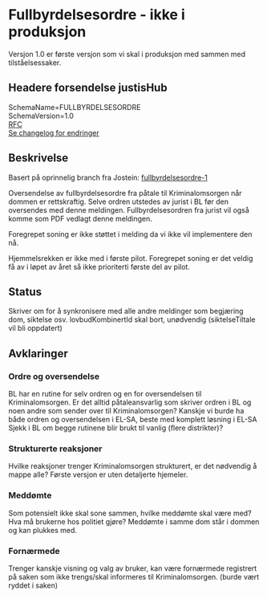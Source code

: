 # Fullbyrdelsesordre - ikke i produksjon

Versjon 1.0 er første versjon som vi skal i produksjon med sammen med tilståelsessaker.

## Headere forsendelse justisHub

SchemaName=FULLBYRDELSESORDRE  
SchemaVersion=1.0  
[RFC](../../../rfc/MessageName-header.md)  
[Se changelog for endringer](changelog.md)

## Beskrivelse

Basert på oprinnelig branch fra Jostein: [fullbyrdelsesordre-1](fullbyrdelsesordre-1)

Oversendelse av fullbyrdelsesordre fra påtale til Kriminalomsorgen når dommen er rettskraftig.
Selve ordren utstedes av jurist i BL før den oversendes med denne meldingen.
Fullbyrdelsesordren fra jurist vil også komme som PDF vedlagt denne meldingen.

Foregrepet soning er ikke støttet i melding da vi ikke vil implementere den nå.

Hjemmelsrekken er ikke med i første pilot.
Foregrepet soning er det veldig få av i løpet av året så ikke prioriterti første del av pilot.

## Status

Skriver om for å synkronisere med alle andre meldinger som begjæring dom, siktelse osv.
lovbudKombinertId skal bort, unødvendig (siktelseTiltale vil bli oppdatert)

## Avklaringer

### Ordre og oversendelse
BL har en rutine for selv ordren og en for oversendelsen til Kriminalomsorgen.
Er det alltid påtaleansvarlig som skriver ordren i BL og noen andre som sender over til Kriminalomsorgen?
Kanskje vi burde ha både ordren og oversendelsen i EL-SA, beste med komplett løsning i EL-SA
Sjekk i BL om begge rutinene blir brukt til vanlig (flere distrikter)?

### Strukturerte reaksjoner
Hvilke reaksjoner trenger Kriminalomsorgen strukturert, er det nødvendig å mappe alle?
Første versjon er uten detaljerte hjemeler.

### Meddømte
Som potensielt ikke skal sone sammen, hvilke meddømte skal være med? Hva må brukerne hos politiet gjøre?
Meddømte i samme dom står i dommen og kan plukkes med.

### Fornærmede
Trenger kanskje visning og valg av bruker, kan være fornærmede registrert på saken som ikke trengs/skal informeres til Kriminalomsorgen.
(burde vært ryddet i saken)
